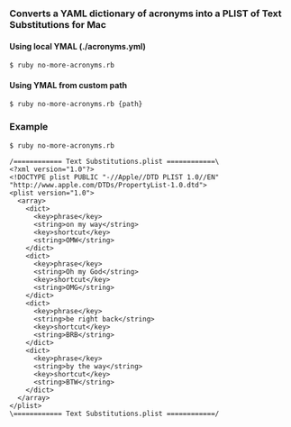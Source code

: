 ### Converts a YAML dictionary of acronyms into a PLIST of Text Substitutions for Mac

#### Using local YMAL (./acronyms.yml)

`$ ruby no-more-acronyms.rb`

#### Using YMAL from custom path

`$ ruby no-more-acronyms.rb {path}`

### Example

```
$ ruby no-more-acronyms.rb

/============ Text Substitutions.plist ============\
<?xml version="1.0"?>
<!DOCTYPE plist PUBLIC "-//Apple//DTD PLIST 1.0//EN" "http://www.apple.com/DTDs/PropertyList-1.0.dtd">
<plist version="1.0">
  <array>
    <dict>
      <key>phrase</key>
      <string>on my way</string>
      <key>shortcut</key>
      <string>OMW</string>
    </dict>
    <dict>
      <key>phrase</key>
      <string>Oh my God</string>
      <key>shortcut</key>
      <string>OMG</string>
    </dict>
    <dict>
      <key>phrase</key>
      <string>be right back</string>
      <key>shortcut</key>
      <string>BRB</string>
    </dict>
    <dict>
      <key>phrase</key>
      <string>by the way</string>
      <key>shortcut</key>
      <string>BTW</string>
    </dict>
  </array>
</plist>
\============ Text Substitutions.plist ============/
```
